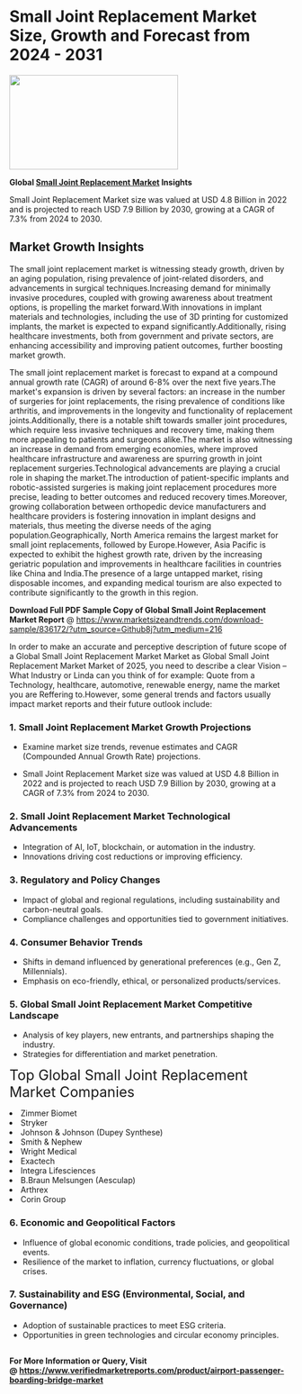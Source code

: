 <H1>Small Joint Replacement Market Size, Growth and Forecast from 2024 - 2031</H1><img class="aligncenter size-medium wp-image-584254" src="https://thirdeyenews.in/wp-content/uploads/2024/09/Global-Market-Research-300x168.jpeg" alt="" width="300" height="168" /><p><strong>Global&nbsp;<a href="https://www.marketsizeandtrends.com/download-sample/836172/?utm_source=Github8j?utm_medium=216">Small Joint Replacement Market</a> Insights</strong></p><p>Small Joint Replacement Market size was valued at USD 4.8 Billion in 2022 and is projected to reach USD 7.9 Billion by 2030, growing at a CAGR of 7.3% from 2024 to 2030.</p><p><h2>Market Growth Insights</h2> <p>The small joint replacement market is witnessing steady growth, driven by an aging population, rising prevalence of joint-related disorders, and advancements in surgical techniques.Increasing demand for minimally invasive procedures, coupled with growing awareness about treatment options, is propelling the market forward.With innovations in implant materials and technologies, including the use of 3D printing for customized implants, the market is expected to expand significantly.Additionally, rising healthcare investments, both from government and private sectors, are enhancing accessibility and improving patient outcomes, further boosting market growth.</p> <p>The small joint replacement market is forecast to expand at a compound annual growth rate (CAGR) of around 6-8% over the next five years.The market's expansion is driven by several factors: an increase in the number of surgeries for joint replacements, the rising prevalence of conditions like arthritis, and improvements in the longevity and functionality of replacement joints.Additionally, there is a notable shift towards smaller joint procedures, which require less invasive techniques and recovery time, making them more appealing to patients and surgeons alike.The market is also witnessing an increase in demand from emerging economies, where improved healthcare infrastructure and awareness are spurring growth in joint replacement surgeries.Technological advancements are playing a crucial role in shaping the market.The introduction of patient-specific implants and robotic-assisted surgeries is making joint replacement procedures more precise, leading to better outcomes and reduced recovery times.Moreover, growing collaboration between orthopedic device manufacturers and healthcare providers is fostering innovation in implant designs and materials, thus meeting the diverse needs of the aging population.Geographically, North America remains the largest market for small joint replacements, followed by Europe.However, Asia Pacific is expected to exhibit the highest growth rate, driven by the increasing geriatric population and improvements in healthcare facilities in countries like China and India.The presence of a large untapped market, rising disposable incomes, and expanding medical tourism are also expected to contribute significantly to the growth in this region.<p><span class=""><strong>Download Full PDF Sample Copy of Global Small Joint Replacement Market Report</strong> @ <a href="https://www.marketsizeandtrends.com/download-sample/836172/?utm_source=Github8j?utm_medium=216" target="_blank">https://www.marketsizeandtrends.com/download-sample/836172/?utm_source=Github8j?utm_medium=216</a></span></p><p>In order to make an accurate and perceptive description of future scope of a Global&nbsp;Small Joint Replacement Market Market as Global&nbsp;Small Joint Replacement Market Market of 2025, you need to describe a clear Vision &ndash; What Industry or Linda can you think of for example: Quote from a Technology, healthcare, automotive, renewable energy, name the market you are Reffering to.However, some general trends and factors usually impact market reports and their future outlook include:</p><h3>1.&nbsp;<strong>Small Joint Replacement Market Growth Projections</strong></h3><ul><li>Examine market size trends, revenue estimates and CAGR (Compounded Annual Growth Rate) projections.</li><li><p>Small Joint Replacement Market size was valued at USD 4.8 Billion in 2022 and is projected to reach USD 7.9 Billion by 2030, growing at a CAGR of 7.3% from 2024 to 2030.</p></li></ul><h3>2.&nbsp;<strong>Small Joint Replacement Market Technological Advancements</strong></h3><ul><li>Integration of AI, IoT, blockchain, or automation in the industry.</li><li>Innovations driving cost reductions or improving efficiency.</li></ul><h3>3.&nbsp;<strong>Regulatory and Policy Changes</strong></h3><ul><li>Impact of global and regional regulations, including sustainability and carbon-neutral goals.</li><li>Compliance challenges and opportunities tied to government initiatives.</li></ul><h3>4.&nbsp;<strong>Consumer Behavior Trends</strong></h3><ul><li>Shifts in demand influenced by generational preferences (e.g., Gen Z, Millennials).</li><li>Emphasis on eco-friendly, ethical, or personalized products/services.</li></ul><h3>5.&nbsp;<strong>Global Small Joint Replacement Market Competitive Landscape</strong></h3><ul><li>Analysis of key players, new entrants, and partnerships shaping the industry.</li><li>Strategies for differentiation and market penetration.</li></ul><p data-pm-slice="1 1 []"><span style="color: inherit; font-family: inherit; font-size: 25px;">Top Global Small Joint Replacement Market Companies</span></p><div class="" data-test-id=""><p><li>Zimmer Biomet</li><li> Stryker</li><li> Johnson & Johnson (Dupey Synthese)</li><li> Smith & Nephew</li><li> Wright Medical</li><li> Exactech</li><li> Integra Lifesciences</li><li> B.Braun Melsungen (Aesculap)</li><li> Arthrex</li><li> Corin Group</li></p></div><h3>6.&nbsp;<strong>Economic and Geopolitical Factors</strong></h3><ul><li>Influence of global economic conditions, trade policies, and geopolitical events.</li><li>Resilience of the market to inflation, currency fluctuations, or global crises.</li></ul><h3>7.&nbsp;<strong>Sustainability and ESG (Environmental, Social, and Governance)</strong></h3><ul><li>Adoption of sustainable practices to meet ESG criteria.</li><li>Opportunities in green technologies and circular economy principles.</li></ul><h2><strong style="font-size: 14px;">For More Information or Query, Visit @&nbsp;</strong><a style="background-color: #ffffff; font-size: 14px;" href="https://www.marketsizeandtrends.com/report/small-joint-replacement-market/" target="_blank">https://www.verifiedmarketreports.com/product/airport-passenger-boarding-bridge-market</a></h2>